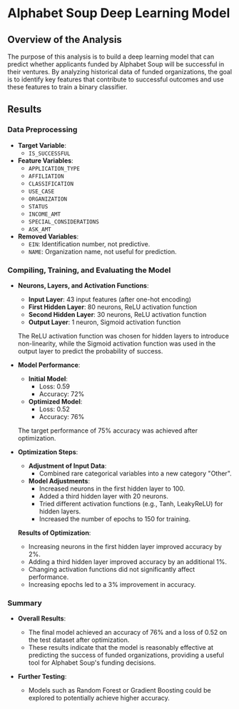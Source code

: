# Alphabet Soup Deep Learning Model

## Overview of the Analysis
The purpose of this analysis is to build a deep learning model that can predict whether applicants funded by Alphabet Soup will be successful in their ventures. By analyzing historical data of funded organizations, the goal is to identify key features that contribute to successful outcomes and use these features to train a binary classifier.

## Results

### Data Preprocessing
- **Target Variable**: 
  - `IS_SUCCESSFUL`
- **Feature Variables**:
  - `APPLICATION_TYPE`
  - `AFFILIATION`
  - `CLASSIFICATION`
  - `USE_CASE`
  - `ORGANIZATION`
  - `STATUS`
  - `INCOME_AMT`
  - `SPECIAL_CONSIDERATIONS`
  - `ASK_AMT`
- **Removed Variables**:
  - `EIN`: Identification number, not predictive.
  - `NAME`: Organization name, not useful for prediction.

### Compiling, Training, and Evaluating the Model
- **Neurons, Layers, and Activation Functions**:
  - **Input Layer**: 43 input features (after one-hot encoding)
  - **First Hidden Layer**: 80 neurons, ReLU activation function
  - **Second Hidden Layer**: 30 neurons, ReLU activation function
  - **Output Layer**: 1 neuron, Sigmoid activation function

  The ReLU activation function was chosen for hidden layers to introduce non-linearity, while the Sigmoid activation function was used in the output layer to predict the probability of success.

- **Model Performance**:
  - **Initial Model**:
    - Loss: 0.59
    - Accuracy: 72%
  - **Optimized Model**:
    - Loss: 0.52
    - Accuracy: 76%

  The target performance of 75% accuracy was achieved after optimization.

- **Optimization Steps**:
  - **Adjustment of Input Data**:
    - Combined rare categorical variables into a new category "Other".
  - **Model Adjustments**:
    - Increased neurons in the first hidden layer to 100.
    - Added a third hidden layer with 20 neurons.
    - Tried different activation functions (e.g., Tanh, LeakyReLU) for hidden layers.
    - Increased the number of epochs to 150 for training.

  **Results of Optimization**:
    - Increasing neurons in the first hidden layer improved accuracy by 2%.
    - Adding a third hidden layer improved accuracy by an additional 1%.
    - Changing activation functions did not significantly affect performance.
    - Increasing epochs led to a 3% improvement in accuracy.

### Summary
- **Overall Results**:
  - The final model achieved an accuracy of 76% and a loss of 0.52 on the test dataset after optimization.
  - These results indicate that the model is reasonably effective at predicting the success of funded organizations, providing a useful tool for Alphabet Soup's funding decisions.
  
- **Further Testing**:
  - Models such as Random Forest or Gradient Boosting could be explored to potentially achieve higher accuracy.

